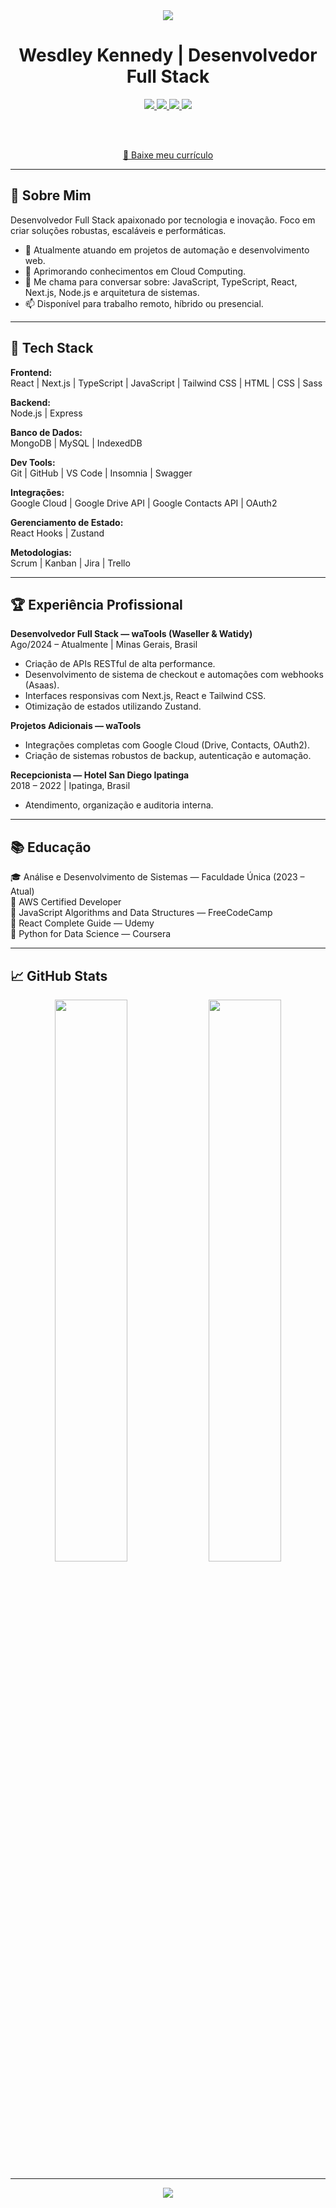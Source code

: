 <div align="center">
  <img src="https://capsule-render.vercel.app/api?type=waving&color=32CD32&height=120&section=header"/>

  # Wesdley Kennedy | Desenvolvedor Full Stack

  <a href="https://www.linkedin.com/in/seu-perfil" target="_blank">
    <img src="https://img.shields.io/badge/LinkedIn-0A66C2?style=for-the-badge&logo=linkedin&logoColor=white"/>
  </a>
  <a href="mailto:seuemail@gmail.com" target="_blank">
    <img src="https://img.shields.io/badge/Gmail-EA4335?style=for-the-badge&logo=gmail&logoColor=white"/>
  </a>
  <a href="https://wa.me/seunumerocomddd" target="_blank">
    <img src="https://img.shields.io/badge/WhatsApp-25D366?style=for-the-badge&logo=whatsapp&logoColor=white"/>
  </a>
  <a href="https://github.com/Wesdley-Kennedy" target="_blank">
    <img src="https://img.shields.io/badge/GitHub-181717?style=for-the-badge&logo=github&logoColor=white"/>
  </a>

  <br/><br/>

  <a href="https://link-do-seu-curriculo.com/curriculo.pdf" target="_blank">
    📄 Baixe meu currículo
  </a>
</div>

---

## 💫 Sobre Mim
Desenvolvedor Full Stack apaixonado por tecnologia e inovação. Foco em criar soluções robustas, escaláveis e performáticas.

- 🔭 Atualmente atuando em projetos de automação e desenvolvimento web.
- 🌱 Aprimorando conhecimentos em Cloud Computing.
- 💬 Me chama para conversar sobre: JavaScript, TypeScript, React, Next.js, Node.js e arquitetura de sistemas.
- 📫 Disponível para trabalho remoto, híbrido ou presencial.

---

## 🚀 Tech Stack

**Frontend:**  
React | Next.js | TypeScript | JavaScript | Tailwind CSS | HTML | CSS | Sass

**Backend:**  
Node.js | Express

**Banco de Dados:**  
MongoDB | MySQL | IndexedDB

**Dev Tools:**  
Git | GitHub | VS Code | Insomnia | Swagger

**Integrações:**  
Google Cloud | Google Drive API | Google Contacts API | OAuth2

**Gerenciamento de Estado:**  
React Hooks | Zustand

**Metodologias:**  
Scrum | Kanban | Jira | Trello

---

## 🏆 Experiência Profissional

**Desenvolvedor Full Stack — waTools (Waseller & Watidy)**  
Ago/2024 – Atualmente | Minas Gerais, Brasil  
- Criação de APIs RESTful de alta performance.  
- Desenvolvimento de sistema de checkout e automações com webhooks (Asaas).  
- Interfaces responsivas com Next.js, React e Tailwind CSS.  
- Otimização de estados utilizando Zustand.

**Projetos Adicionais — waTools**  
- Integrações completas com Google Cloud (Drive, Contacts, OAuth2).  
- Criação de sistemas robustos de backup, autenticação e automação.  

**Recepcionista — Hotel San Diego Ipatinga**  
2018 – 2022 | Ipatinga, Brasil  
- Atendimento, organização e auditoria interna.

---

## 📚 Educação

🎓 Análise e Desenvolvimento de Sistemas — Faculdade Única (2023 – Atual)  
📜 AWS Certified Developer  
📜 JavaScript Algorithms and Data Structures — FreeCodeCamp  
📜 React Complete Guide — Udemy  
📜 Python for Data Science — Coursera  

---

## 📈 GitHub Stats

<div align="center">
  <img width="48%" src="https://github-readme-stats.vercel.app/api?username=Wesdley-Kennedy&show_icons=true&theme=tokyonight&hide_border=true"/>
  <img width="48%" src="https://github-readme-streak-stats.herokuapp.com/?user=Wesdley-Kennedy&theme=tokyonight&hide_border=true"/>
</div>

---

<div align="center">
  <img src="https://capsule-render.vercel.app/api?type=waving&color=32CD32&height=120&section=footer"/>
</div>
